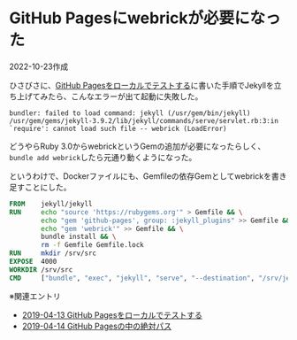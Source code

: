 # GitHub Pagesにwebrickが必要になった

2022-10-23作成

ひさびさに、[GitHub Pagesをローカルでテストする](20190413.md)に書いた手順でJekyllを立ち上げてみたら、こんなエラーが出て起動に失敗した。

```console
bundler: failed to load command: jekyll (/usr/gem/bin/jekyll)
/usr/gem/gems/jekyll-3.9.2/lib/jekyll/commands/serve/servlet.rb:3:in `require': cannot load such file -- webrick (LoadError)
```

どうやらRuby 3.0からwebrickというGemの追加が必要になったらしく、`bundle add webrick`したら元通り動くようになった。

というわけで、Dockerファイルにも、Gemfileの依存Gemとしてwebrickを書き足すことにした。

```Dockerfile
FROM    jekyll/jekyll
RUN     echo "source 'https://rubygems.org'" > Gemfile && \
        echo "gem 'github-pages', group: :jekyll_plugins" >> Gemfile && \
        echo "gem 'webrick'" >> Gemfile && \
        bundle install && \
        rm -f Gemfile Gemfile.lock
RUN     mkdir /srv/src
EXPOSE  4000
WORKDIR /srv/src
CMD     ["bundle", "exec", "jekyll", "serve", "--destination", "/srv/jekyll", "--host", "0.0.0.0", "--baseurl", ""]
```

※関連エントリ

- [2019-04-13 GitHub Pagesをローカルでテストする](20190413.md)
- [2019-04-14 GitHub Pagesの中の絶対パス](20190414.md)
